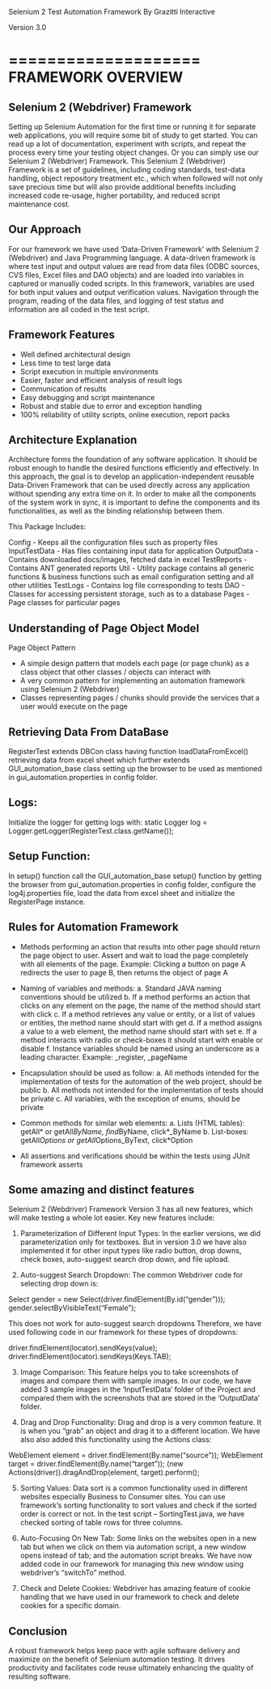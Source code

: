 Selenium 2 Test Automation Framework 
By Grazitti Interactive

Version 3.0

====================
FRAMEWORK OVERVIEW
====================

Selenium 2 (Webdriver) Framework
----------------------------------

Setting up Selenium Automation for the first time or running it for separate web applications, you will require some bit of study
to get started. You can read up a lot of documentation, experiment with scripts, and repeat the process every time your
testing object changes. Or you can simply use our Selenium 2 (Webdriver) Framework.
This Selenium 2 (Webdriver) Framework is a set of guidelines, including coding standards, test-data handling, object repository
treatment etc., which when followed will not only save precious time but will also provide additional benefits including increased
code re-usage, higher portability, and reduced script maintenance cost.

Our Approach
-------------------------------------
For our framework we have used ‘Data-Driven Framework’ with Selenium 2 (Webdriver) and Java Programming
language.
A data-driven framework is where test input and output values are read from data files (ODBC sources, CVS files, Excel files
and DAO objects) and are loaded into variables in captured or manually coded scripts.
In this framework, variables are used for both input values and output verification values. Navigation through the program,
reading of the data files, and logging of test status and information are all coded in the test script.

Framework Features
--------------------------------------
- Well defined architectural design
- Less time to test large data
- Script execution in multiple environments
- Easier, faster and efficient analysis of result logs
- Communication of results
- Easy debugging and script maintenance
- Robust and stable due to error and exception handling
- 100% reliability of utility scripts, online execution, report packs

Architecture Explanation
---------------------------------------
Architecture forms the foundation of any software application. It should be robust enough to handle the desired functions
efficiently and effectively. In this approach, the goal is to develop an application-independent reusable Data-Driven Framework
that can be used directly across any application without spending any extra time on it.
In order to make all the components of the system work in sync, it is important to define the components and its
functionalities, as well as the binding relationship between them.

This Package Includes:

Config - Keeps all the configuration files such as property files
InputTestData - Has files containing input data for application
OutputData - Contains downloaded docs/images, fetched data in excel
TestReports - Contains ANT generated reports
Util - Utility package contains all generic functions & business functions such as email configuration setting
and all other utilities
TestLogs - Contains log file corresponding to tests
DAO - Classes for accessing persistent storage, such as to a database
Pages - Page classes for particular pages

Understanding of Page Object Model
------------------------------------------
Page Object Pattern
- A simple design pattern that models each page (or page chunk) as a class object that other classes / objects can interact with
- A very common pattern for implementing an automation framework using Selenium 2 (Webdriver)
- Classes representing pages / chunks should provide the services that a user would execute on the page

Retrieving Data From DataBase
------------------------------------------
RegisterTest extends DBCon class having function loadDataFromExcel() retrieving data from excel sheet which further extends
GUI_automation_base class setting up the browser to be used as mentioned in gui_automation.properties in config folder.

Logs:
-------------------------------------------
Initialize the logger for getting logs with: static Logger log = Logger.getLogger(RegisterTest.class.getName());

Setup Function:
-------------------------------------------
In setup() function call the GUI_automation_base setup() function by getting the browser from gui_automation.properties in
config folder, configure the log4j.properties file, load the data from excel sheet and initialize the RegisterPage instance.

Rules for Automation Framework
--------------------------------------------
- Methods performing an action that results into other page should return the page object to user. Assert and wait to load
the page completely with all elements of the page.
Example: Clicking a button on page A redirects the user to page B, then returns the object of page A

- Naming of variables and methods:
a. Standard JAVA naming conventions should be utilized
b. If a method performs an action that clicks on any element on the page, the name of the method should start with click
c. If a method retrieves any value or entity, or a list of values or entities, the method name should start with get
d. If a method assigns a value to a web element, the method name should start with set
e. If a method interacts with radio or check-boxes it should start with enable or disable
f. Instance variables should be named using an underscore as a leading character. Example: _register, _pageName 

- Encapsulation should be used as follow:
a. All methods intended for the implementation of tests for the automation of the web project, should be public
b. All methods not intended for the implementation of tests should be private
c. All variables, with the exception of enums, should be private

- Common methods for similar web elements:
a. Lists (HTML tables): getAll* or getAll*ByName, find*ByName, click*_ByName
b. List-boxes: getAll*Options or getAll*Options_ByText, click*Option

- All assertions and verifications should be within the tests using JUnit framework asserts

Some amazing and distinct features
-------------------------------------------
Selenium 2 (Webdriver) Framework Version 3 has all new features, which will make testing a whole lot easier. Key new features
include:

1) Parameterization of Different Input Types:
In the earlier versions, we did parameterization only for textboxes. But in version 3.0 we have also implemented it for other
input types like radio button, drop downs, check boxes, auto-suggest search drop down, and file upload.

2) Auto-suggest Search Dropdown:
The common Webdriver code for selecting drop down is:

Select gender = new Select(driver.findElement(By.id(“gender”)));
gender.selectByVisibleText(“Female”);

This does not work for auto-suggest search dropdowns
Therefore, we have used following code in our framework for these types of dropdowns:

driver.findElement(locator).sendKeys(value);
driver.findElement(locator).sendKeys(Keys.TAB);

3) Image Comparison:
This feature helps you to take screenshots of images and compare them with sample images. In our code, we have added
3 sample images in the ‘InputTestData’ folder of the Project and compared them with the screenshots that are stored in the
‘OutputData’ folder.

4) Drag and Drop Functionality:
Drag and drop is a very common feature. It is when you “grab” an object and drag it to a different location. We have also
also added this functionality using the Actions class:

WebElement element = driver.findElement(By.name(“source”));
WebElement target = driver.findElement(By.name(“target”));
(new Actions(driver)).dragAndDrop(element, target).perform();

5) Sorting Values:
Data sort is a common functionality used in different websites especially Business to Consumer sites. You can use framework’s
sorting functionality to sort values and check if the sorted order is correct or not. In the test script – SortingTest.java,
we have checked sorting of table rows for three columns.

6) Auto-Focusing On New Tab:
Some links on the websites open in a new tab but when we click on them via automation script, a new window opens instead
of tab; and the automation script breaks. We have now added code in our framework for managing this new window
using webdriver’s “switchTo” method.

7) Check and Delete Cookies:
Webdriver has amazing feature of cookie handling that we have used in our framework to check and delete cookies
for a specific domain.

Conclusion
------------------------------------
A robust framework helps keep pace with agile software delivery and maximize on the benefit of Selenium automation testing.
It drives productivity and facilitates code reuse ultimately enhancing the quality of resulting software.
